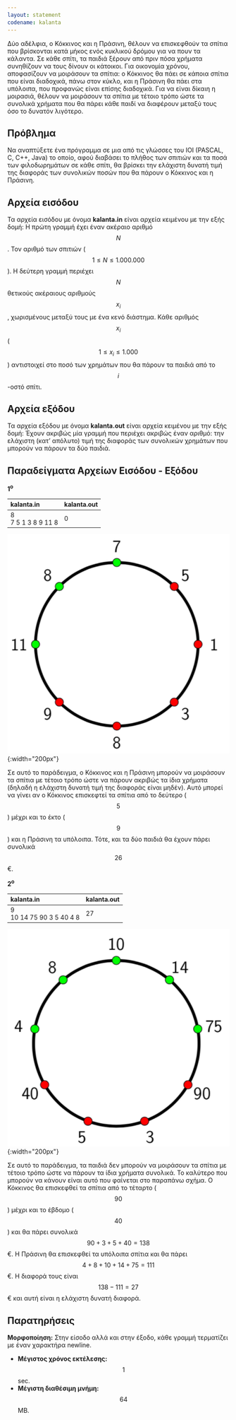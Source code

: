 ```yaml
---
layout: statement
codename: kalanta
---
```


Δύο αδέλφια, ο Κόκκινος και η Πράσινη, θέλουν να επισκεφθούν τα σπίτια που βρίσκονται κατά μήκος ενός κυκλικού δρόμου για να πουν τα κάλαντα. Σε κάθε σπίτι, τα παιδιά ξέρουν από πριν πόσα χρήματα συνηθίζουν να τους δίνουν οι κάτοικοι. Για οικονομία χρόνου, αποφασίζουν να μοιράσουν τα σπίτια: ο Κόκκινος θα πάει σε κάποια σπίτια που είναι διαδοχικά, πάνω στον κύκλο, και η Πράσινη θα πάει στα υπόλοιπα, που προφανώς είναι επίσης διαδοχικά. Για να είναι δίκαιη η μοιρασιά, θέλουν να μοιράσουν τα σπίτια με τέτοιο τρόπο ώστε τα συνολικά χρήματα που θα πάρει κάθε παιδί να διαφέρουν μεταξύ τους όσο το δυνατόν λιγότερο.

## Πρόβλημα

Να αναπτύξετε ένα πρόγραμμα σε μια από τις γλώσσες του IOI (PASCAL, C, C++, Java) το οποίο, αφού διαβάσει το πλήθος των σπιτιών και τα ποσά των φιλοδωρημάτων σε κάθε σπίτι, θα βρίσκει την ελάχιστη δυνατή τιμή της διαφοράς των συνολικών ποσών που θα πάρουν ο Κόκκινος και η Πράσινη.

## Αρχεία εισόδου

Τα αρχεία εισόδου με όνομα **kalanta.in** είναι αρχεία κειμένου με την εξής δομή: Η πρώτη γραμμή έχει έναν ακέραιο αριθμό $$N$$. Τον αριθμό των σπιτιών ($$1 \leq N \leq 1.000.000$$). Η δεύτερη γραμμή περιέχει $$N$$ θετικούς ακέραιους αριθμούς $$x_i$$, χωρισμένους μεταξύ τους με ένα κενό διάστημα. Κάθε αριθμός $$x_i$$ ($$1 \leq x_i \leq 1.000$$) αντιστοιχεί στο ποσό των χρημάτων που θα πάρουν τα παιδιά από το $$i$$-οστό σπίτι.

## Αρχεία εξόδου

Τα αρχεία εξόδου με όνομα **kalanta.out** είναι αρχεία κειμένου με την εξής δομή: Έχουν ακριβώς μία γραμμή που περιέχει ακριβώς έναν αριθμό: την ελάχιστη (κατ’ απόλυτο) τιμή της διαφοράς των συνολικών χρημάτων που μπορούν να πάρουν τα δύο παιδιά.

## Παραδείγματα Αρχείων Εισόδου - Εξόδου

**1<sup>o</sup>**

| **kalanta.in**      | **kalanta.out** |
| :--- | :--- |
| 8 <br> 7 5 1 3 8 9 11 8 | 0 |

![Παράδειγμα 1ο](/assets/30-pdp-b-kalanta-example-1.png){:width="200px"}

Σε αυτό το παράδειγμα, ο Κόκκινος και η Πράσινη μπορούν να μοιράσουν τα σπίτια με τέτοιο τρόπο ώστε να πάρουν ακριβώς τα ίδια χρήματα (δηλαδή η ελάχιστη δυνατή τιμή της διαφοράς είναι μηδέν). Αυτό μπορεί να γίνει αν ο Κόκκινος επισκεφτεί τα σπίτια από το δεύτερο ($$5$$) μέχρι και το έκτο ($$9$$) και η Πράσινη τα υπόλοιπα. Τότε, και τα δύο παιδιά θα έχουν πάρει συνολικά $$26$$€.

**2<sup>o</sup>**

| **kalanta.in**      | **kalanta.out** |
| :--- | :--- |
| 9 <br> 10 14 75 90 3 5 40 4 8 | 27 |

![Παράδειγμα 2ο](/assets/30-pdp-b-kalanta-example-2.png){:width="200px"}

Σε αυτό το παράδειγμα, τα παιδιά δεν μπορούν να μοιράσουν τα σπίτια με τέτοιο τρόπο ώστε να πάρουν τα ίδια χρήματα συνολικά. Το καλύτερο που μπορούν να κάνουν είναι αυτό που φαίνεται στο παραπάνω σχήμα. Ο Κόκκινος θα επισκεφθεί τα σπίτια από το τέταρτο ($$90$$) μέχρι και το έβδομο ($$40$$) και θα πάρει συνολικά $$90+3+5+40=138$$€. Η Πράσινη θα επισκεφθεί τα υπόλοιπα σπίτια και θα πάρει $$4+8+10+14+75=111$$€. Η διαφορά τους είναι $$138-111=27$$€ και αυτή είναι η ελάχιστη δυνατή διαφορά.

## Παρατηρήσεις

**Μορφοποίηση:** Στην είσοδο αλλά και στην έξοδο, κάθε γραμμή τερματίζει με έναν χαρακτήρα newline.

 * **Μέγιστος χρόνος εκτέλεσης:** $$1$$ sec.
 * **Μέγιστη διαθέσιμη μνήμη:** $$64$$ MB.
